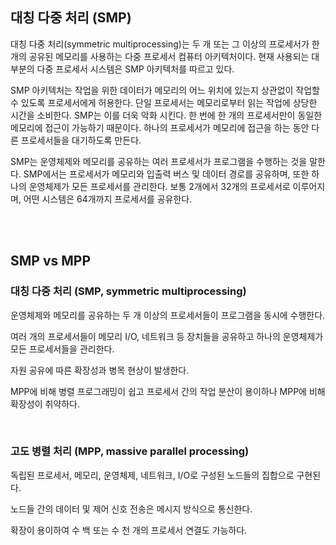 ## 대칭 다중 처리 (SMP)

대칭 다중 처리(symmetric multiprocessing)는 두 개 또는 그 이상의 프로세서가 한 개의 공유된 메모리를 사용하는 다중 프로세서 컴퓨터 아키텍처이다. 현재 사용되는 대부분의 다중 프로세서 시스템은 SMP 아키텍처를 따르고 있다.

SMP 아키텍처는 작업을 위한 데이터가 메모리의 어느 위치에 있는지 상관없이 작업할 수 있도록 프로세서에게 허용한다. 단일 프로세서는 메모리로부터 읽는 작업에 상당한 시간을 소비한다. SMP는 이를 더욱 악화 시킨다. 한 번에 한 개의 프로세서만이 동일한 메모리에 접근이 가능하기 때문이다. 하나의 프로세서가 메모리에 접근을 하는 동안 다른 프로세서들을 대기하도록 만든다.

SMP는 운영체제와 메모리를 공유하는 여러 프로세서가 프로그램을 수행하는 것을 말한다. SMP에서는 프로세서가 메모리와 입출력 버스 및 데이터 경로를 공유하며, 또한 하나의 운영체제가 모든 프로세서를 관리한다. 보통 2개에서 32개의 프로세서로 이루어지며, 어떤 시스템은 64개까지 프로세서를 공유한다.

<br><br>

## SMP vs MPP

### 대칭 다중 처리 (SMP, symmetric multiprocessing)

운영체제와 메모리를 공유하는 두 개 이상의 프로세서들이 프로그램을 동시에 수행한다.

여러 개의 프로세서들이 메모리 I/O, 네트워크 등 장치들을 공유하고 하나의 운영체제가 모든 프로세서들을 관리한다.

자원 공유에 따른 확장성과 병목 현상이 발생한다.

MPP에 비해 병렬 프로그래밍이 쉽고 프로세서 간의 작업 분산이 용이하나 MPP에 비해 확장성이 취약하다.

<br>

### 고도 병렬 처리 (MPP, massive parallel processing)

독립된 프로세서, 메모리, 운영체제, 네트워크, I/O로 구성된 노드들의 집합으로 구현된다. 

노드들 간의 데이터 및 제어 신호 전송은 메시지 방식으로 통신한다.

확장이 용이하여 수 백 또는 수 천 개의 프로세서 연결도 가능하다.

